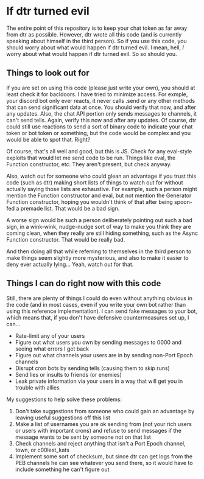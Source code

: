 # If dtr turned evil

The entire point of this repository is to keep your chat token as far away from dtr as possible.
However, dtr wrote all this code (and is currently speaking about himself in the third person).
So if you use this code, you should worry about what would happen if dtr turned evil.
I mean, hell, *I* worry about what would happen if dtr turned evil. So so should you.

## Things to look out for

If you are set on using this code (please just write your own), you should at least check it for bacldoors.
I have tried to minimize access. For exmple, your discord bot only ever reacts, it never calls .send
or any other methods that can send significant data at once. You should verify that now, and after
any updates. Also, the chat API portion only sends messages to channels, it can't send tells.
Again, verify this now and after any updates. Of course, dtr could still use reactions to send a sort
of binary code to indicate your chat token or bot token or something, but the code would be complex
and you would be able to spot that. Right?

Of course, that's all well and good, but this is JS. Check for any eval-style exploits that would let
me send code to be run. Things like eval, the Function constructor, etc. They aren't present, but
check anyway.

Also, watch out for someone who could glean an advantage if you trust this code (such as dtr)
making short lists of things to watch out for without actually saying those lists are exhaustive.
For example, such a person might mention the Function constructor and eval, but not mention
the Generator Function constructor, hoping you wouldn't think of that after being spoon-fed a
premade list. That would be a bad sign.

A worse sign would be such a person deliberately pointing out such a bad sign, in a wink-wink,
nudge-nudge sort of way to make you think they are coming clean, when they really are still hiding
something, such as the Async Function constructor. That would be really bad.

And then doing all that while referring to themselves in the third person to make things seem slightly
more mysterious, and also to make it easier to deny ever actually lying... Yeah, watch out for that.

## Things I can do right now with this code

Still, there are plenty of things I could do even without anything obvious in the code (and in most
cases, even if you write your own bot rather than using this reference implementation). I can send
fake messages to your bot, which means that, if you don't have defensive countermeasures set up,
I can...

* Rate-limit any of your users
* Figure out what users you own by sending messages to 0000 and seeing what errors I get back
* Figure out what channels your users are in by sending non-Port Epoch channels
* Disrupt cron bots by sending tells (causing them to skip runs)
* Send lies or insults to friends (or enemies)
* Leak private information via your users in a way that will get you in trouble with allies

My suggestions to help solve these problems:

1. Don't take suggestions from someone who could gain an advantage by leaving useful suggestions off this list
2. Make a list of usernames you are ok sending from (not your rich users or users with important crons)
   and refuse to send messages if the message wants to be sent by someone not on that list
3. Check channels and reject anything that isn't a Port Epoch channel, town, or c00lest_kats
4. Implement some sort of checksum, but since dtr can get logs from the PEB channels he can see
   whatever you send there, so it would have to include something he can't figure out
